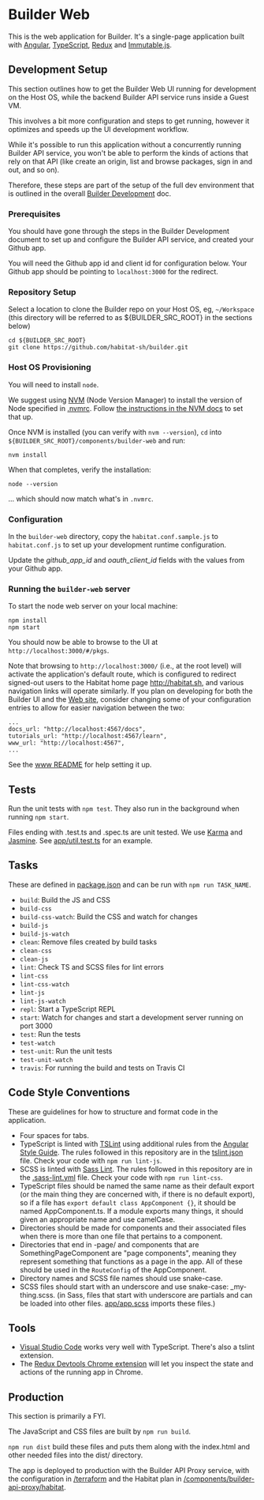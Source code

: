 # Builder Web

This is the web application for Builder. It's a single-page application built with [Angular](https://angular.io/), [TypeScript](https://www.typescriptlang.org/), [Redux](http://redux.js.org/) and [Immutable.js](https://facebook.github.io/immutable-js/).

## Development Setup

This section outlines how to get the Builder Web UI running for development on the Host OS, while the backend Builder API service runs inside a Guest VM.

This involves a bit more configuration and steps to get running, however it optimizes and speeds up the UI development workflow.

While it's possible to run this application without a concurrently running Builder API service, you won't be able to perform the kinds of actions that rely on that API (like create an origin, list and browse packages, sign in and out, and so on).

Therefore, these steps are part of the setup of the full dev environment that is outlined in the overall [Builder  Development](../../DEVELOPING.md) doc.

### Prerequisites

You should have gone through the steps in the Builder Development document to set up and configure the Builder API service, and created your Github app.

You will need the Github app id and client id for configuration below.  Your Github app should be pointing to `localhost:3000` for the redirect.

### Repository Setup

Select a location to clone the Builder repo on your Host OS, eg, `~/Workspace` (this directory will be referred to as ${BUILDER_SRC_ROOT} in the sections below)

```shell
cd ${BUILDER_SRC_ROOT}
git clone https://github.com/habitat-sh/builder.git
```

### Host OS Provisioning

You will need to install `node`.

We suggest using [NVM](https://github.com/creationix/nvm) (Node Version Manager) to install the version of Node specified in [.nvmrc](.nvmrc). Follow [the instructions in the NVM docs](https://github.com/creationix/nvm#installation) to set that up.

Once NVM is installed (you can verify with `nvm --version`), `cd` into `${BUILDER_SRC_ROOT}/components/builder-web` and run:

```shell
nvm install
```

When that completes, verify the installation:

```shell
node --version
```

... which should now match what's in `.nvmrc`.

### Configuration

In the `builder-web` directory, copy the `habitat.conf.sample.js` to `habitat.conf.js` to set up your development runtime configuration.

Update the *github_app_id* and *oauth_client_id* fields with the values from your Github app.

### Running the `builder-web` server

To start the node web server on your local machine:

```shell
npm install
npm start
```

You should now be able to browse to the UI at `http://localhost:3000/#/pkgs`.

Note that browsing to `http://localhost:3000/` (i.e., at the root level) will activate the application's default route, which is configured to redirect signed-out users to the Habitat home page <http://habitat.sh>, and various navigation links will operate similarly. If you plan on developing for both the Builder UI and the [Web site](../../www), consider changing some of your configuration entries to allow for easier navigation between the two:

```shell
...
docs_url: "http://localhost:4567/docs",
tutorials_url: "http://localhost:4567/learn",
www_url: "http://localhost:4567",
...
```

See the [www README](../../www/README.md) for help setting it up.

## Tests

Run the unit tests with `npm test`. They also run in the background when running `npm start`.

Files ending with .test.ts and .spec.ts are unit tested. We use
[Karma](https://karma-runner.github.io/0.13/index.html) and [Jasmine](https://jasmine.github.io/).
See [app/util.test.ts](app/util.test.ts) for an example.

## Tasks

These are defined in [package.json](package.json) and can be run with `npm run
TASK_NAME`.

* `build`: Build the JS and CSS
* `build-css`
* `build-css-watch`: Build the CSS and watch for changes
* `build-js`
* `build-js-watch`
* `clean`: Remove files created by build tasks
* `clean-css`
* `clean-js`
* `lint`: Check TS and SCSS files for lint errors
* `lint-css`
* `lint-css-watch`
* `lint-js`
* `lint-js-watch`
* `repl`: Start a TypeScript REPL
* `start`: Watch for changes and start a development server running on port 3000
* `test`: Run the tests
* `test-watch`
* `test-unit`: Run the unit tests
* `test-unit-watch`
* `travis`: For running the build and tests on Travis CI

## Code Style Conventions

These are guidelines for how to structure and format code in the application.

* Four spaces for tabs.
* TypeScript is linted with [TSLint](http://palantir.github.io/tslint/) using
  additional rules from the [Angular Style Guide](https://angular.io/styleguide).
  The rules followed in this repository are in the [tslint.json](tslint.json) file.
  Check your code with `npm run lint-js`.
* SCSS is linted with [Sass Lint](https://github.com/sasstools/sass-lint). The
  rules followed in this repository are in the [.sass-lint.yml](.sass-lint.yml)
  file. Check your code with `npm run lint-css`.
* TypeScript files should be named the same name as their default export (or the
  main thing they are concerned with, if there is no default export), so if a
  file has `export default class AppComponent {}`, it should be named
  AppComponent.ts. If a module exports many things, it should given an
  appropriate name and use camelCase.
* Directories should be made for components and their associated files when
  there is more than one file that pertains to a component.
* Directories that end in -page/ and components that are SomethingPageComponent
  are "page components", meaning they represent something that functions as a
  page in the app. All of these should be used in the `RouteConfig` of the
  AppComponent.
* Directory names and SCSS file names should use snake-case.
* SCSS files should start with an underscore and use snake-case:
  \_my-thing.scss. (in Sass, files that start with underscore are partials and
  can be loaded into other files. [app/app.scss](app/app.scss) imports these
  files.)

## Tools

* [Visual Studio Code](https://code.visualstudio.com/) works very well with
  TypeScript. There's also a tslint extension.
* The [Redux Devtools Chrome extension](https://chrome.google.com/webstore/detail/redux-devtools/lmhkpmbekcpmknklioeibfkpmmfibljd?hl=en)
  will let you inspect the state and actions of the running app in Chrome.

## Production

This section is primarily a FYI.

The JavaScript and CSS files are built by `npm run build`.

`npm run dist` build these files and puts them along with the index.html and
other needed files into the dist/ directory.

The app is deployed to production with the Builder API Proxy service, with the configuration
in [/terraform](/terraform) and the Habitat plan in
[/components/builder-api-proxy/habitat](/components/builder-api-proxy/habitat).
